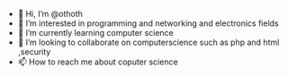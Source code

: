 - 👋 Hi, I’m @othoth
- 👀 I’m interested in programming and networking and electronics fields
- 🌱 I’m currently learning computer science
- 💞️ I’m looking to collaborate on computerscience such as php and html ,security
- 📫 How to reach me about coputer science

<!---
othoth/othoth is a ✨ special ✨ repository because its `README.md` (this file) appears on your GitHub profile.
You can click the Preview link to take a look at your changes.
--->
